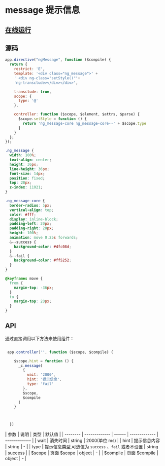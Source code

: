# message 提示信息

## [在线运行](https://codepen.io/leeesin/pen/vMZydq?editors=1111)
## 源码

``` js
app.directive("ngMessage", function ($compile) {
  return {
    restrict: 'E',
    template: '<div class="ng_message">' +
    ' <div ng-class="setStyle()"'+
    'ng-transclude></div></div>',

    transclude: true,
    scope: {
      type: '@'
    },

    controller: function ($scope, $element, $attrs, $parse) {
      $scope.setStyle = function () {
        return 'ng_message-core ng_message-core--' + $scope.type
      }
    }
  };
});
```

```css
.ng_message {
  width: 100%;
  text-align: center;
  height: 36px;
  line-height: 36px;
  font-size: 14px;
  position: fixed;
  top: 20px;
  z-index: 11021;
}

.ng_message-core {
  border-radius: 5px;
  vertical-align: top;
  color: #fff;
  display: inline-block;
  padding-left: 20px;
  padding-right: 20px;
  height: 100%;
  animation: move 0.25s forwards;
  &--success {
    background-color: #4fc08d;
  }
  &--fail {
    background-color: #ff5252;
  }
}

@keyframes move {
  from {
    margin-top: -36px;
  }
  to {
    margin-top: 20px;
  }
}
```

## API
通过直接调用以下方法来使用组件：
```js

 app.controller('', function ($scope, $compile) {

    $scope.hint = function () {
      _c.message(
        {
          wait: '2000',
          hint: '提示信息',
          type: 'fail'
        },
        $scope,
        $compile
      )
    }



  })

```



| 参数     | 说明          | 类型   | 默认值        |
| -------- | ------------- | ------ | ------------- | ------------- |
| wait     | 消失时间      | string | 2000(单位 ms) |
| hint     | 提示信息内容  | string | -             |
| type     | 提示信息类型,可选值为 `success` 、`fail`  或者不设置 | string | success             |
| $scope   | 页面 $scope   | object | -             |
| $compile | 页面 $compile | object | -             |



